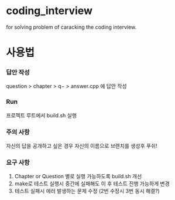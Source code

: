 # coding_interview
for solving problem of caracking the coding interview.

# 사용법
### 답안 작성
question > chapter > q$-$ > answer.cpp 에 답안 작성

### Run
프로젝트 루트에서 build.sh 실행

### 주의 사항
자신의 답을 공개하고 싶은 경우 자신의 이름으로 브랜치를 생성후 푸쉬!

### 요구 사항
1. Chapter or Question 별로 실행 가능하도록 build.sh 개선
2. make로 테스트 실행시 중간에 실패해도 이 후 테스트 진행 가능하게 변경
3. 테스트 실패시 에러 발생하는 문제 수정 (2번 수정시 3번 동시 해결?)
